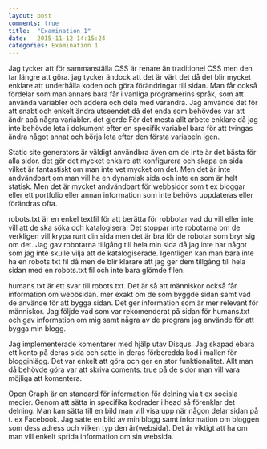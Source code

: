 ```yaml
---
layout: post
comments: true
title:  "Examination 1"
date:   2015-11-12 14:15:24
categories: Examination 1
---
```



Jag tycker att för sammanställa CSS är renare än traditionel CSS men den tar längre att göra.
jag tycker ändock att det är värt det då det blir mycket enklare att underhålla koden och
göra förändringar till sidan. Man får också fördelar som man annars bara får i vanliga programerins språk, som
att använda variabler och addera och dela med varandra.
Jag amvände det för att snabt och enkelt ändra utseendet då det enda som behövdes var att ändr apå några variabler.
det gjorde För det mesta allt arbete enklare då jag inte behövde leta i dokument efter en specifik variabel
bara för att tvingas ändra något annat och börja leta efter den första variabeln igen.


Static site generators är väldigt användbra även om de inte är det bästa för alla sidor.
det gör det mycket enkalre att konfigurera och skapa en sida vilket är fantastiskt om man inte vet mycket om det.
Men det är inte andvändbart om man vill ha en dynamisk sida och inte en som är helt statisk.
Men det är mycket andvändbart för webbsidor som t ex bloggar eller ett portfolio eller annan information som inte
 behövs uppdateras eller
förändras ofta.


robots.txt är en enkel textfil för att berätta för robbotar vad du vill eller inte vill att de ska söka och
katalogisera. Det stoppar inte robotarna om de verkligen vill krypa runt din sida men det är bra för de
robotar som bryr sig om det.
Jag gav robotarna tillgång till hela min sida då jag inte har något som jag inte skulle vilja att de katalogiserade.
Igentligen kan man bara inte ha en robots.txt fil då men de blir klarare att jag ger dem tillgång till hela sidan med en robots.txt fil
och inte bara glömde filen.

humans.txt är ett svar till robots.txt. Det är så att människor också får information om webbsidan. mer exakt om de som byggde sidan
 samt vad de använde för att bygga sidan. Det ger information som är mer relevant för människor.
 Jag följde vad som var rekomenderat på sidan för humans.txt och gav information om mig samt några av de program jag använde
 för att bygga min blogg.

Jag implementerade komentarer med hjälp utav Disqus. Jag skapad ebara ett konto på deras sida och satte in deras
förberedda kod i mallen för blogginlägg. Det var enkelt att göra och ger en stor funktionalitet. Allt man då behövde göra var att
skriva coments: true på de sidor man vill vara möjliga att komentera.

Open Graph är en standard för information för delning via t ex sociala medier. Genom att sätta in
specifika kodrader i head så förenklar det delning. Man kan sätta till en bild man vill visa upp när någon delar sidan
på t. ex Facebook.
Jag satte en bild av min blogg samt information om bloggen som dess adress och vilken typ den är(websida).
Det är viktigt att ha om man vill enkelt sprida information om sin websida.
